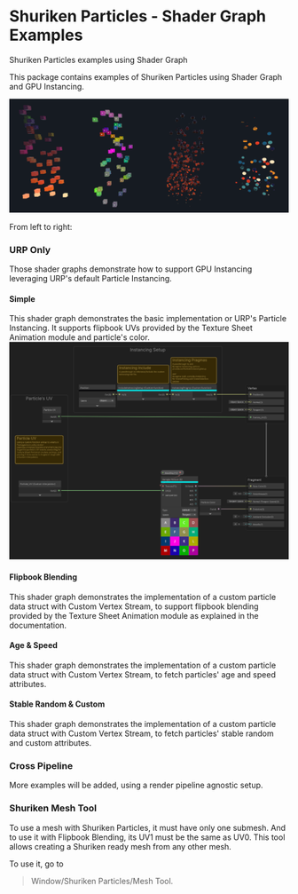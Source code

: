 # Shuriken Particles - Shader Graph Examples
Shuriken Particles examples using Shader Graph

This package contains examples of Shuriken Particles using Shader Graph and GPU Instancing.

![alt text](Documentation~/images/urp-only-examples.png)

From left to right:

### URP Only
Those shader graphs demonstrate how to support GPU Instancing leveraging URP's default Particle Instancing.

#### Simple
This shader graph demonstrates the basic implementation or URP's Particle Instancing.
It supports flipbook UVs provided by the Texture Sheet Animation module and particle's color.
![alt text](Documentation~/images/urp-only-simple.png)

#### Flipbook Blending
This shader graph demonstrates the implementation of a custom particle data struct with Custom Vertex Stream, to support flipbook blending provided by the Texture Sheet Animation module as explained in the documentation.

#### Age & Speed
This shader graph demonstrates the implementation of a custom particle data struct with Custom Vertex Stream, to fetch particles' age and speed attributes.

#### Stable Random & Custom
This shader graph demonstrates the implementation of a custom particle data struct with Custom Vertex Stream, to fetch particles' stable random and custom attributes.

### Cross Pipeline
More examples will be added, using a render pipeline agnostic setup.

### Shuriken Mesh Tool
To use a mesh with Shuriken Particles, it must have only one submesh.
And to use it with Flipbook Blending, its UV1 must be the same as UV0.
This tool allows creating a Shuriken ready mesh from any other mesh.

To use it, go to
>Window/Shuriken Particles/Mesh Tool.
